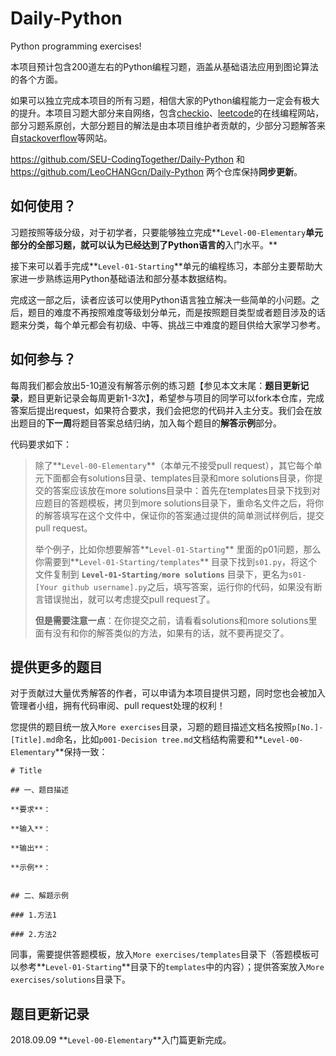 # Daily-Python
Python programming exercises!

本项目预计包含200道左右的Python编程习题，涵盖从基础语法应用到图论算法的各个方面。

如果可以独立完成本项目的所有习题，相信大家的Python编程能力一定会有极大的提升。本项目习题大部分来自网络，包含[checkio](checkio.org)、[leetcode](https://leetcode.com/)的在线编程网站，部分习题系原创，大部分题目的解法是由本项目维护者贡献的，少部分习题解答来自[stackoverflow](https://stackoverflow.com/)等网站。

https://github.com/SEU-CodingTogether/Daily-Python 和 https://github.com/LeoCHANGcn/Daily-Python 两个仓库保持**同步更新**。

## 如何使用？

习题按照等级分级，对于初学者，只要能够独立完成**`Level-00-Elementary`**单元部分的全部习题，就可以认为已经达到了Python语言的**入门水平。**

接下来可以着手完成**`Level-01-Starting`**单元的编程练习，本部分主要帮助大家进一步熟练运用Python基础语法和部分基本数据结构。

完成这一部之后，读者应该可以使用Python语言独立解决一些简单的小问题。之后，题目的难度不再按照难度等级划分单元，而是按照题目类型或者题目涉及的话题来分类，每个单元都会有初级、中等、挑战三中难度的题目供给大家学习参考。

## 如何参与？

每周我们都会放出5-10道没有解答示例的练习题【参见本文末尾：**题目更新记录**，题目更新记录会每周更新1-3次】，希望参与项目的同学可以fork本仓库，完成答案后提出request，如果符合要求，我们会把您的代码并入主分支。我们会在放出题目的**下一周**将题目答案总结归纳，加入每个题目的**解答示例**部分。

代码要求如下：

> 除了**`Level-00-Elementary`**（本单元不接受pull request），其它每个单元下面都会有solutions目录、templates目录和more solutions目录，你提交的答案应该放在more solutions目录中：首先在templates目录下找到对应题目的答题模板，拷贝到more solutions目录下，重命名文件之后，将你的解答填写在这个文件中，保证你的答案通过提供的简单测试样例后，提交pull request。
>
> 举个例子，比如你想要解答**`Level-01-Starting`** 里面的p01问题，那么你需要到**`Level-01-Starting/templates`** 目录下找到`s01.py`，将这个文件复制到 **`Level-01-Starting/more solutions`** 目录下，更名为`s01-[Your github username].py`之后，填写答案，运行你的代码，如果没有断言错误抛出，就可以考虑提交pull request了。
>
> **但是需要注意一点**：在你提交之前，请看看solutions和more solutions里面有没有和你的解答类似的方法，如果有的话，就不要再提交了。

## 提供更多的题目

对于贡献过大量优秀解答的作者，可以申请为本项目提供习题，同时您也会被加入管理者小组，拥有代码审阅、pull request处理的权利！

您提供的题目统一放入`More exercises`目录，习题的题目描述文档名按照`p[No.]-[Title].md`命名，比如`p001-Decision tree.md`文档结构需要和**`Level-00-Elementary`**保持一致：

```itlehree words
# Title

## 一、题目描述

**要求**：

**输入**：

**输出**：

**示例**：


## 二、解题示例

### 1.方法1

### 2.方法2
```
同事，需要提供答题模板，放入`More exercises/templates`目录下（答题模板可以参考**`Level-01-Starting`**目录下的`templates`中的内容）；提供答案放入`More exercises/solutions`目录下。

## 题目更新记录

2018.09.09 **`Level-00-Elementary`**入门篇更新完成。
